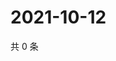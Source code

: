 # 2021-10-12

共 0 条

<!-- BEGIN WEIBO -->
<!-- 最后更新时间 Tue Oct 12 2021 11:14:23 GMT+0800 (China Standard Time) -->

<!-- END WEIBO -->
